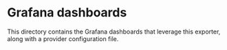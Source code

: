 # Grafana dashboards

This directory contains the Grafana dashboards that leverage this exporter, along with a provider configuration file.
